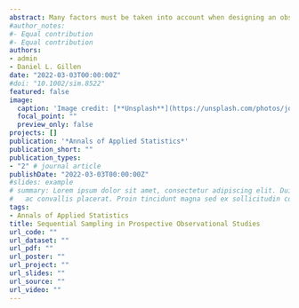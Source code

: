 ```yaml
---
abstract: Many factors must be taken into account when designing an observational study. Unlike controlled studies, observational studies cannot mitigate the effects of confounding through randomization and such factors should be incorporated into both the study analysis and the study design. Unfortunately, there is often little data available on most of these factors at the design stage, rendering it infeasible to reliably postulate the impact of these factors on the treatment effect estimate and precision of such an effect. In this work, we demonstrate how failure to account for adjustment covariates in the design stage of observational studies utilizing group sequential designs has deleterious effects on the study's observed power. We do this by constructing a hypothetical study of Alzheimer's disease biomarkers on cognition, using data from the Alzheimer's Disease Neuroimaging Initiative. We then outline a constrained boundaries procedure that uses data collected at interim analyses to better estimate variance and correct stopping boundaries to maintain power and type I error, while allowing for early study termination.
#author_notes:
#- Equal contribution
#- Equal contribution
authors:
- admin
- Daniel L. Gillen
date: "2022-03-03T00:00:00Z"
#doi: "10.1002/sim.8522"
featured: false
image:
  caption: 'Image credit: [**Unsplash**](https://unsplash.com/photos/jdD8gXaTZsc)'
  focal_point: ""
  preview_only: false
projects: []
publication: '*Annals of Applied Statistics*'
publication_short: ""
publication_types:
- "2" # journal article
publishDate: "2022-03-03T00:00:00Z"
#slides: example
# summary: Lorem ipsum dolor sit amet, consectetur adipiscing elit. Duis posuere tellus
#   ac convallis placerat. Proin tincidunt magna sed ex sollicitudin condimentum.
tags:
- Annals of Applied Statistics
title: Sequential Sampling in Prospective Observational Studies
url_code: ""
url_dataset: ""
url_pdf: ""
url_poster: ""
url_project: ""
url_slides: ""
url_source: ""
url_video: ""
---
```

